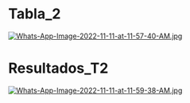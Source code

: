 # Tabla_2
[![Whats-App-Image-2022-11-11-at-11-57-40-AM.jpg](https://i.postimg.cc/Kzvgcj6J/Whats-App-Image-2022-11-11-at-11-57-40-AM.jpg)](https://postimg.cc/7CdLmHY2)
# Resultados_T2
[![Whats-App-Image-2022-11-11-at-11-59-38-AM.jpg](https://i.postimg.cc/90N742dZ/Whats-App-Image-2022-11-11-at-11-59-38-AM.jpg)](https://postimg.cc/D4LZDtYw)
